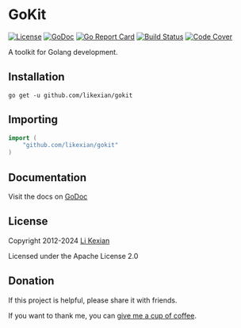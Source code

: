 # GoKit

[![License](https://img.shields.io/badge/license-Apache%202.0-blue.svg)](LICENSE)
[![GoDoc](https://pkg.go.dev/badge/github.com/likexian/gokit.svg)](https://pkg.go.dev/github.com/likexian/gokit)
[![Go Report Card](https://goreportcard.com/badge/github.com/likexian/gokit)](https://goreportcard.com/report/github.com/likexian/gokit)
[![Build Status](https://github.com/likexian/gokit/actions/workflows/gotest.yaml/badge.svg)](https://github.com/likexian/gokit/actions/workflows/gotest.yaml)
[![Code Cover](https://release.likexian.com/gokit/coverage.svg)](https://github.com/likexian/gokit/actions/workflows/gotest.yaml)

A toolkit for Golang development.

## Installation

```shell
go get -u github.com/likexian/gokit
```

## Importing

```go
import (
    "github.com/likexian/gokit"
)
```

## Documentation

Visit the docs on [GoDoc](https://pkg.go.dev/github.com/likexian/gokit)

## License

Copyright 2012-2024 [Li Kexian](https://www.likexian.com/)

Licensed under the Apache License 2.0

## Donation

If this project is helpful, please share it with friends.

If you want to thank me, you can [give me a cup of coffee](https://www.likexian.com/donate/).
